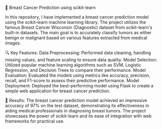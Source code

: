 🎯 Breast Cancer Prediction using scikit-learn

In this repository, I have implemented a breast cancer prediction model using the scikit-learn machine learning library. The project utilizes the famous Breast Cancer Wisconsin (Diagnostic) dataset from scikit-learn's built-in datasets. The main goal is to accurately classify tumors as either benign or malignant based on various features extracted from medical images.

🔍 Key Features:
Data Preprocessing: Performed data cleaning, handling missing values, and feature scaling to ensure data quality.
Model Selection: Utilized popular machine learning algorithms such as SVM, Logistic Regression, and Decision Trees to compare their performance.
Model Evaluation: Evaluated the models using metrics like accuracy, precision, recall, and F1-score to assess their predictive performance.
Model Deployment: Deployed the best-performing model using Flask to create a simple web application for breast cancer prediction.

🚀 Results:
The breast cancer prediction model achieved an impressive accuracy of 97% on the test dataset, demonstrating its effectiveness in aiding medical professionals in diagnosing breast tumors. The project showcases the power of scikit-learn and its ease of integration with web frameworks for practical use.
